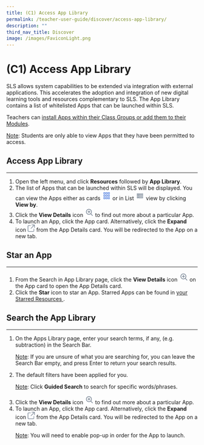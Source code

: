 ```yaml
---
title: (C1) Access App Library
permalink: /teacher-user-guide/discover/access-app-library/
description: ""
third_nav_title: Discover
image: /images/FaviconLight.png
---
```

<h1>(C1) Access App Library</h1>
<p>SLS allows system capabilities to be extended via integration with external applications. This accelerates the adoption and integration of new digital learning tools and resources complementary to SLS. The App Library contains a list of whitelisted Apps that can be launched within SLS.</p>
<p>Teachers can  <a target="_blank" href="/teacher-user-guide/organise/install-and-launch-apps/">install Apps within their Class Groups or add them to their Modules</a>.
</p>
<p><u>Note</u>: Students are only able to view Apps that they have been permitted to access.</p>
<h2>Access App Library</h2>
<hr>
<ol>
<li>Open the left menu, and click <strong>Resources</strong> followed by <strong>App Library</strong>.</li>
<li>The list of Apps that can be launched within SLS will be displayed. You can view the Apps either as cards 
<img style="width:1.5rem; display: inline;" src="/images/Icons/Card.png"> or in List <img style="width:1.5rem; display: inline;" src="/images/Icons/List.svg"> view by clicking <strong>View by</strong>.</li>
<li>Click the <strong>View Details</strong> icon <img style="width:1.5rem; display: inline;" src="/images/Icons/ViewDetails.svg"> to find out more about a particular App.</li>
<li>To launch an App, click the App card. Alternatively, click the <strong>Expand</strong> icon
<img style="width:1.2rem; display: inline;" src="/images/Icons/external-link.svg"> from the App Details card. You will be redirected to the App on a new tab.
</li>
</ol>
<h2>Star an App</h2>
<hr>
<ol>
<li>From the Search in App Library page, click the <strong>View Details</strong> icon <img style="width:1.5rem; display: inline;" src="/images/Icons/ViewDetails.svg"> on the App card to open the App Details card.</li>
<li>Click the <strong>Star</strong> icon to star an App. Starred Apps can be found in <a target="_blank" href="/teacher-user-guide/organise/star-resources/">your Starred Resources </a>.</li>
</ol>
<h2>Search the App Library</h2>
<hr>
<ol>
<li>On the Apps Library page, enter your search terms, if any, (e.g. subtraction) in the Search Bar.
<p><u>Note</u>: If you are unsure of what you are searching for, you can leave the Search Bar empty, and press Enter to return your search results.</p>
</li><li>The default filters have been applied for you.<p><u>Note</u>: Click <strong>Guided Search</strong> to search for specific words/phrases.</p></li><li>Click the <strong>View Details</strong> icon <img style="width:1.5rem; display: inline;" src="/images/Icons/ViewDetails.svg"> to find out more about a particular App.</li>
<li>To launch an App, click the App card. Alternatively, click the <strong>Expand</strong> icon <img style="width:1.2rem; display: inline;" src="/images/Icons/external-link.svg"> from the App Details card. You will be redirected to the App on a new tab.
<p><u>Note</u>: You will need to enable pop-up in order for the App to launch.</p></li></ol>